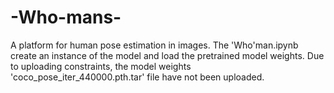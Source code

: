 # -Who-mans-
A platform for human pose estimation in images.
The 'Who'man.ipynb create an instance of the model and load the pretrained model weights. 
Due to uploading constraints, the model weights 'coco_pose_iter_440000.pth.tar' file have not been uploaded.
